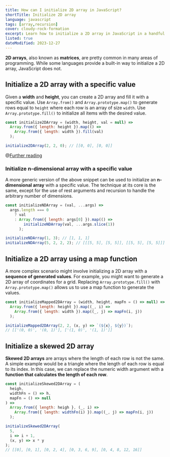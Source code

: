 ```yaml
---
title: How can I initialize 2D array in JavaScript?
shortTitle: Initialize 2D array
language: javascript
tags: [array,recursion]
cover: cloudy-rock-formation
excerpt: Learn how to initialize a 2D array in JavaScript in a handful of different ways.
listed: true
dateModified: 2023-12-27
---
```


**2D arrays**, also known as **matrices**, are pretty common in many areas of programming. While some languages provide a built-in way to initialize a 2D array, JavaScript does not.

## Initialize a 2D array with a specific value

Given a **width** and **height**, you can create a 2D array and fill it with a specific value. Use `Array.from()` and `Array.prototype.map()` to generate rows equal to `height` where each row is an array of size `width`. Use `Array.prototype.fill()` to initialize all items with the desired value.

```js
const initialize2DArray = (width, height, val = null) =>
  Array.from({ length: height }).map(() =>
    Array.from({ length: width }).fill(val)
  );

initialize2DArray(2, 2, 0); // [[0, 0], [0, 0]]
```

@[Further reading](/js/s/matrix-data-structure#initialization)

### Initialize n-dimensional array with a specific value

A more generic version of the above snippet can be used to initialize an **n-dimensional array** with a specific value. The technique at its core is the same, except for the use of rest arguments and recursion to handle the arbitrary number of dimensions.

```js
const initializeNDArray = (val, ...args) =>
  args.length === 0
    ? val
    : Array.from({ length: args[0] }).map(() =>
        initializeNDArray(val, ...args.slice(1))
      );

initializeNDArray(1, 3); // [1, 1, 1]
initializeNDArray(5, 2, 2, 2); // [[[5, 5], [5, 5]], [[5, 5], [5, 5]]]
```

## Initialize a 2D array using a map function

A more complex scenario might involve initializing a 2D array with a **sequence of generated values**. For example, you might want to generate a 2D array of coordinates for a grid. Replacing `Array.prototype.fill()` with `Array.prototype.map()` allows us to use a map function to generate the values.

```js
const initializeMapped2DArray = (width, height, mapFn = () => null) =>
  Array.from({ length: height }).map((_, i) =>
    Array.from({ length: width }).map((_, j) => mapFn(i, j))
  );

initializeMapped2DArray(2, 2, (x, y) => `(${x}, ${y})`);
// [['(0, 0)', '(0, 1)'], ['(1, 0)', '(1, 1)']]
```

## Initialize a skewed 2D array

**Skewed 2D arrays** are arrays where the length of each row is not the same. A simple example would be a triangle where the length of each row is equal to its index. In this case, we can replace the numeric width argument with a **function that calculates the length of each row**.

```js
const initializeSkewed2DArray = (
  heigh,
  widthFn = () => h,
  mapFn = () => null
) =>
  Array.from({ length: heigh }, (_, i) =>
    Array.from({ length: widthFn(i) }).map((_, j) => mapFn(i, j))
  );

initializeSkewed2DArray(
  5,
  i => i + 1,
  (x, y) => x * y
);
// [[0], [0, 1], [0, 2, 4], [0, 3, 6, 9], [0, 4, 8, 12, 16]]
```
